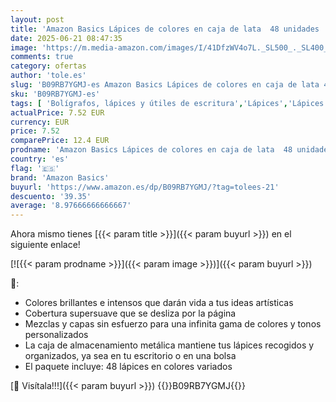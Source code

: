 ```yaml
---
layout: post
title: 'Amazon Basics Lápices de colores en caja de lata  48 unidades  Colores surtidos'
date: 2025-06-21 08:47:35
image: 'https://m.media-amazon.com/images/I/41DfzWV4o7L._SL500_._SL400_.jpg'
comments: true
category: ofertas
author: 'tole.es'
slug: 'B09RB7YGMJ-es Amazon Basics Lápices de colores en caja de lata 48...'
sku: 'B09RB7YGMJ-es'
tags: [ 'Bolígrafos, lápices y útiles de escritura','Lápices','Lápices de colores para adultos','Oficina y papelería','amazon basics','lápices','🇪🇸', ]
actualPrice: 7.52 EUR
currency: EUR
price: 7.52
comparePrice: 12.4 EUR
prodname: 'Amazon Basics Lápices de colores en caja de lata  48 unidades  Colores surtidos'
country: 'es'
flag: '🇪🇸'
brand: 'Amazon Basics'
buyurl: 'https://www.amazon.es/dp/B09RB7YGMJ/?tag=tolees-21'
descuento: '39.35'
average: '8.97666666666667'
---
```


Ahora mismo tienes [{{< param title >}}]({{< param buyurl >}}) en el siguiente enlace!

[![{{< param prodname >}}]({{< param image >}})]({{< param buyurl >}})

🔎:

- Colores brillantes e intensos que darán vida a tus ideas artísticas
- Cobertura supersuave que se desliza por la página
- Mezclas y capas sin esfuerzo para una infinita gama de colores y tonos personalizados
- La caja de almacenamiento metálica mantiene tus lápices recogidos y organizados, ya sea en tu escritorio o en una bolsa
- El paquete incluye: 48 lápices en colores variados

[🛒 Visítala!!!]({{< param buyurl >}})
{{<world>}}B09RB7YGMJ{{</world>}}
